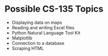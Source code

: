# Possible CS-135 Topics

* Displaying data on maps
* Reading and writing Excel files
* Python Natural Language Tool Kit
* Matplotlib
* Connection to a database
* Scraping HTML
